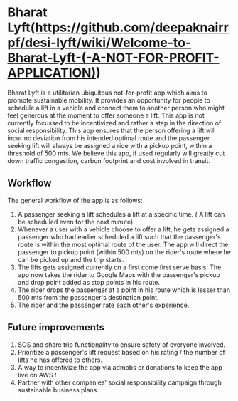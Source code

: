 # Bharat Lyft(https://github.com/deepaknairrpf/desi-lyft/wiki/Welcome-to-Bharat-Lyft-(-A-NOT-FOR-PROFIT-APPLICATION))
Bharat Lyft is a utilitarian ubiquitous not-for-profit app which aims to promote sustainable mobility.  It provides an opportunity for people to schedule a lift in a vehicle and connect them to another person who might feel generous at the moment to offer someone a lift. This app is not currently focussed to be incentivized  and rather a step in the direction of social responsibility.  This app ensures that the person offering a lift will incur no deviation from his intended optimal route and the passenger seeking lift will always be assigned a ride with a pickup point, within a threshold of 500 mts. We believe this app, if used regularly will greatly cut down traffic congestion, carbon footprint and cost involved in transit.

## Workflow
The general workflow of the app is as follows:
1. A passenger seeking a lift schedules a lift at a specific time. ( A lift can be scheduled even for the next minute)
2. Whenever a user with a vehicle choose to offer a lift, he gets assigned a passenger who had earlier scheduled a lift such that the passenger's route is within the most optimal route of the user. The app will direct the passenger to pickup point (within 500 mts)  on the rider's route where he can be picked up and the trip starts.
3. The lifts gets assigned currently on a first come first serve basis. The app now takes the rider to Google Maps with the passenger's pickup and drop point added as stop points in his route.
4. The rider drops the passenger at a point in his route which is lesser than 500 mts from the passenger's destination point.
5. The rider and the passenger rate each other's experience.

## Future improvements
1. SOS and share trip functionality to ensure safety of everyone involved.
2. Prioritize a passenger's lift request based on his rating / the number of lifts he has offered to others.
3. A way to incentivize the app via admobs or donations to keep the app live on AWS !
4. Partner with other companies' social responsibility campaign through sustainable business plans.  
